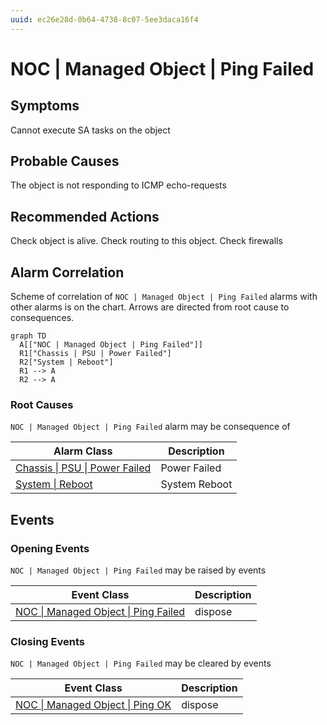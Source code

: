 ```yaml
---
uuid: ec26e28d-0b64-4738-8c07-5ee3daca16f4
---
```

# NOC | Managed Object | Ping Failed

## Symptoms

Cannot execute SA tasks on the object

## Probable Causes

The object is not responding to ICMP echo-requests

## Recommended Actions

Check object is alive. Check routing to this object. Check firewalls

## Alarm Correlation

Scheme of correlation of `NOC | Managed Object | Ping Failed` alarms with other alarms is on the chart. 
Arrows are directed from root cause to consequences.

```mermaid
graph TD
  A[["NOC | Managed Object | Ping Failed"]]
  R1["Chassis | PSU | Power Failed"]
  R2["System | Reboot"]
  R1 --> A
  R2 --> A
```

### Root Causes
`NOC | Managed Object | Ping Failed` alarm may be consequence of

| Alarm Class                                                         | Description   |
| ------------------------------------------------------------------- | ------------- |
| [Chassis \| PSU \| Power Failed](../../chassis/psu/power-failed.md) | Power Failed  |
| [System \| Reboot](../../system/reboot.md)                          | System Reboot |

## Events

### Opening Events
`NOC | Managed Object | Ping Failed` may be raised by events

| Event Class                                                                                          | Description |
| ---------------------------------------------------------------------------------------------------- | ----------- |
| [NOC \| Managed Object \| Ping Failed](../event-classes-reference/noc/managed-object/ping-failed.md) | dispose     |

### Closing Events
`NOC | Managed Object | Ping Failed` may be cleared by events

| Event Class                                                                                  | Description |
| -------------------------------------------------------------------------------------------- | ----------- |
| [NOC \| Managed Object \| Ping OK](../event-classes-reference/noc/managed-object/ping-ok.md) | dispose     |
